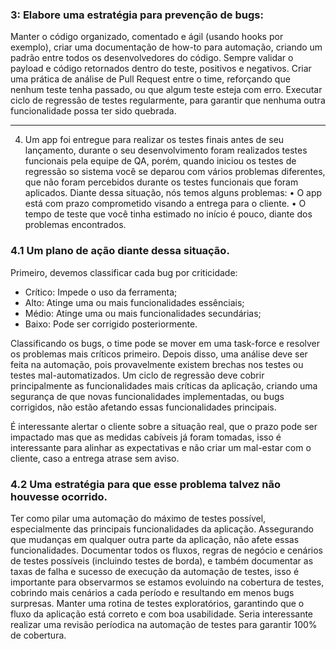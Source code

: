 ### 3: Elabore uma estratégia para prevenção de bugs:

Manter o código organizado, comentado e ágil (usando hooks por exemplo), criar uma documentação de how-to para automação, criando um padrão entre todos os desenvolvedores do código.
Sempre validar o payload e código retornados dentro do teste, positivos e negativos.
Criar uma prática de análise de Pull Request entre o time, reforçando que nenhum teste tenha passado, ou que algum teste esteja com erro.
Executar ciclo de regressão de testes regularmente, para garantir que nenhuma outra funcionalidade possa ter sido quebrada.


------------------------------------


4. Um app foi entregue para realizar os testes finais antes de seu lançamento,
durante o seu desenvolvimento foram realizados testes funcionais pela
equipe de QA, porém, quando iniciou os testes de regressão so sistema
você se deparou com vários problemas diferentes, que não foram
percebidos durante os testes funcionais que foram aplicados. Diante dessa
situação, nós temos alguns problemas:
• O app está com prazo comprometido visando a entrega para o
cliente.
• O tempo de teste que você tinha estimado no início é pouco, diante
dos problemas encontrados.

### 4.1 Um plano de ação diante dessa situação.

Primeiro, devemos classificar cada bug por criticidade:
- Crítico: Impede o uso da ferramenta;
- Alto: Atinge uma ou mais funcionalidades essênciais;
- Médio: Atinge uma ou mais funcionalidades secundárias;
- Baixo: Pode ser corrigido posteriormente.

Classificando os bugs, o time pode se mover em uma task-force e resolver os problemas mais críticos primeiro.
Depois disso, uma análise deve ser feita na automação, pois provavelmente existem brechas nos testes ou testes mal-automatizados. Um ciclo de regressão deve cobrir principalmente as funcionalidades mais críticas da aplicação, criando uma segurança de que novas funcionalidades implementadas, ou bugs corrigidos, não estão afetando essas funcionalidades principais.

É interessante alertar o cliente sobre a situação real, que o prazo pode ser impactado mas que as medidas cabíveis já foram tomadas, isso é interessante para alinhar as expectativas e não criar um mal-estar com o cliente, caso a entrega atrase sem aviso.

### 4.2 Uma estratégia para que esse problema talvez não houvesse ocorrido.

Ter como pilar uma automação do máximo de testes possível, especialmente das principais funcionalidades da aplicação. Assegurando que mudanças em qualquer outra parte da aplicação, não afete essas funcionalidades.
Documentar todos os fluxos, regras de negócio e cenários de testes possíveis (incluindo testes de borda), e também documentar as taxas de falha e sucesso de execução da automação de testes, isso é importante para observarmos se estamos evoluindo na cobertura de testes, cobrindo mais cenários a cada período e resultando em menos bugs surpresas.
Manter uma rotina de testes exploratórios, garantindo que o fluxo da aplicação está correto e com boa usabilidade.
Seria interessante realizar uma revisão períodica na automação de testes para garantir 100% de cobertura.

